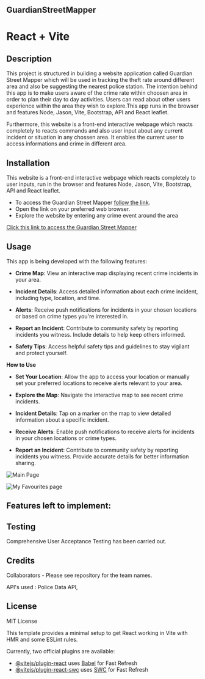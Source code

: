 ## GuardianStreetMapper

# React + Vite

## Description 

This project is structured in building a website application called Guardian Street Mapper which will be used in tracking the theft rate around different area and also be suggesting the nearest police station. The intention behind this app is to make users aware of the crime rate within choosen area in order to plan their day to day activities. Users can read about other users experience within the area they wish to explore.This app runs in the browser and features Node, Jason, Vite, Bootstrap, API and React leaflet.

Furthermore, this website is a front-end interactive webpage which reacts completely to reacts commands and also user input about any current incident or situation in any chossen area. It enables the current user to access informations and crime in different area.

## Installation

This website is a front-end interactive webpage which reacts completely to user inputs, run in  the browser and features Node, Jason, Vite, Bootstrap, API and React leaflet. 

- To access the Guardian Street Mapper [follow the link]().
- Open the link on your preferred web browser.
- Explore the website by entering any crime event around the area
  


[Click this link to access the Guardian Street Mapper]()

## Usage 

This app is being developed with the following features:

- **Crime Map**: View an interactive map displaying recent crime incidents in your area.

- **Incident Details**: Access detailed information about each crime incident, including type, location, and time.

- **Alerts**: Receive push notifications for incidents in your chosen locations or based on crime types you're interested in.

- **Report an Incident**: Contribute to community safety by reporting incidents you witness. Include details to help keep others informed.

- **Safety Tips**: Access helpful safety tips and guidelines to stay vigilant and protect yourself.

**How to Use**

- **Set Your Location**: Allow the app to access your location or manually set your preferred locations to receive alerts relevant to your area.

- **Explore the Map**: Navigate the interactive map to see recent crime incidents.

- **Incident Details**: Tap on a marker on the map to view detailed information about a specific incident.

- **Receive Alerts**: Enable push notifications to receive alerts for incidents in your chosen locations or crime types.

- **Report an Incident**: Contribute to community safety by reporting incidents you witness. Provide accurate details for better information sharing.

![Main Page]()        

![My Favourites page]()

## Features left to implement:



## Testing

Comprehensive User Acceptance Testing has been carried out. 

## Credits

Collaborators - Please see repository for the team names.

API's used : Police Data API, 

## License

MIT License




This template provides a minimal setup to get React working in Vite with HMR and some ESLint rules.

Currently, two official plugins are available:

- [@vitejs/plugin-react](https://github.com/vitejs/vite-plugin-react/blob/main/packages/plugin-react/README.md) uses [Babel](https://babeljs.io/) for Fast Refresh
- [@vitejs/plugin-react-swc](https://github.com/vitejs/vite-plugin-react-swc) uses [SWC](https://swc.rs/) for Fast Refresh
